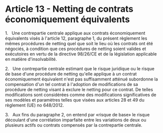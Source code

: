 # Article 13 - Netting de contrats économiquement équivalents


1.   Une contrepartie centrale applique aux contrats économiquement équivalents visés à l'article 12, paragraphe 1, du présent règlement les mêmes procédures de netting quel que soit le lieu où les contrats ont été négociés, à condition que ces procédures de netting soient valides et exécutoires en vertu de la directive 98/26/CE et de la législation applicable en matière d'insolvabilité.

2.   Une contrepartie centrale estimant que le risque juridique ou le risque de base d'une procédure de netting qu'elle applique à un contrat économiquement équivalent n'est pas suffisamment atténué subordonne la compensation d'un tel contrat à l'adoption de modifications de sa procédure de netting visant à exclure le netting pour ce contrat. De telles modifications sont considérées comme des modifications significatives de ses modèles et paramètres telles que visées aux articles 28 et 49 du règlement (UE) no 648/2012.

3.   Aux fins du paragraphe 2, on entend par «risque de base» le risque découlant d'une corrélation imparfaite entre les variations de deux ou plusieurs actifs ou contrats compensés par la contrepartie centrale.

